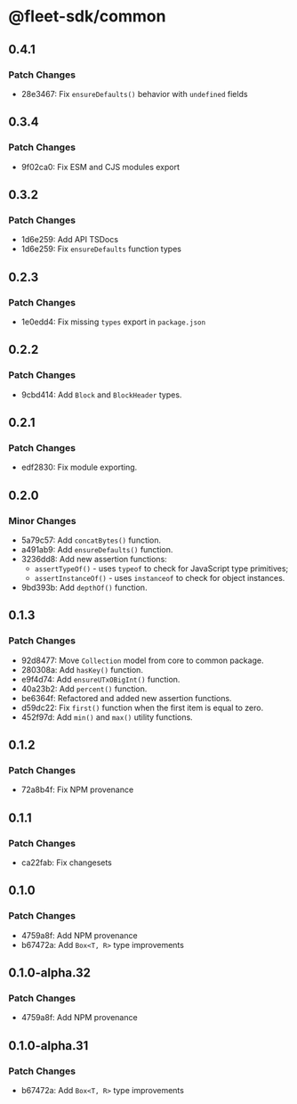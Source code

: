 # @fleet-sdk/common

## 0.4.1

### Patch Changes

- 28e3467: Fix `ensureDefaults()` behavior with `undefined` fields

## 0.3.4

### Patch Changes

- 9f02ca0: Fix ESM and CJS modules export

## 0.3.2

### Patch Changes

- 1d6e259: Add API TSDocs
- 1d6e259: Fix `ensureDefaults` function types

## 0.2.3

### Patch Changes

- 1e0edd4: Fix missing `types` export in `package.json`

## 0.2.2

### Patch Changes

- 9cbd414: Add `Block` and `BlockHeader` types.

## 0.2.1

### Patch Changes

- edf2830: Fix module exporting.

## 0.2.0

### Minor Changes

- 5a79c57: Add `concatBytes()` function.
- a491ab9: Add `ensureDefaults()` function.
- 3236dd8: Add new assertion functions:
  - `assertTypeOf()` - uses `typeof` to check for JavaScript type primitives;
  - `assertInstanceOf()` - uses `instanceof` to check for object instances.
- 9bd393b: Add `depthOf()` function.

## 0.1.3

### Patch Changes

- 92d8477: Move `Collection` model from core to common package.
- 280308a: Add `hasKey()` function.
- e9f4d74: Add `ensureUTxOBigInt()` function.
- 40a23b2: Add `percent()` function.
- be6364f: Refactored and added new assertion functions.
- d59dc22: Fix `first()` function when the first item is equal to zero.
- 452f97d: Add `min()` and `max()` utility functions.

## 0.1.2

### Patch Changes

- 72a8b4f: Fix NPM provenance

## 0.1.1

### Patch Changes

- ca22fab: Fix changesets

## 0.1.0

### Patch Changes

- 4759a8f: Add NPM provenance
- b67472a: Add `Box<T, R>` type improvements

## 0.1.0-alpha.32

### Patch Changes

- 4759a8f: Add NPM provenance

## 0.1.0-alpha.31

### Patch Changes

- b67472a: Add `Box<T, R>` type improvements
